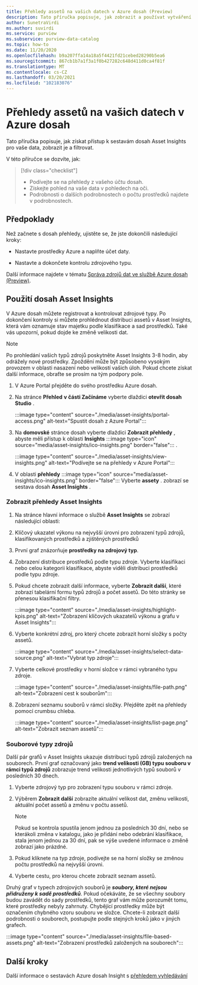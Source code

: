 ```yaml
---
title: Přehledy assetů na vašich datech v Azure dosah (Preview)
description: Tato příručka popisuje, jak zobrazit a používat vytváření sestav assetů dosah Insights pro vaše data.
author: SunetraVirdi
ms.author: suvirdi
ms.service: purview
ms.subservice: purview-data-catalog
ms.topic: how-to
ms.date: 11/20/2020
ms.openlocfilehash: b9a207ffa14a18a5f4421fd21cebed28290b5ea6
ms.sourcegitcommit: 867cb1b7a1f3a1f0b427282c648d411d0ca4f81f
ms.translationtype: MT
ms.contentlocale: cs-CZ
ms.lasthandoff: 03/20/2021
ms.locfileid: "102183076"
---
```

# <a name="asset-insights-on-your-data-in-azure-purview"></a>Přehledy assetů na vašich datech v Azure dosah

Tato příručka popisuje, jak získat přístup k sestavám dosah Asset Insights pro vaše data, zobrazit je a filtrovat.

V této příručce se dozvíte, jak:

> [!div class="checklist"]
> * Podívejte se na přehledy z vašeho účtu dosah.
> * Získejte pohled na vaše data v pohledech na oči.
> * Podrobnosti o dalších podrobnostech o počtu prostředků najdete v podrobnostech.

## <a name="prerequisites"></a>Předpoklady

Než začnete s dosah přehledy, ujistěte se, že jste dokončili následující kroky:

* Nastavte prostředky Azure a naplňte účet daty.

* Nastavte a dokončete kontrolu zdrojového typu.

Další informace najdete v tématu [Správa zdrojů dat ve službě Azure dosah (Preview)](manage-data-sources.md).

## <a name="use-purview-asset-insights"></a>Použití dosah Asset Insights

V Azure dosah můžete registrovat a kontrolovat zdrojové typy. Po dokončení kontroly si můžete prohlédnout distribuci assetů v Asset Insights, která vám oznamuje stav majetku podle klasifikace a sad prostředků. Také vás upozorní, pokud dojde ke změně velikosti dat.

> [!NOTE]
> Po prohledání vašich typů zdrojů poskytněte Asset Insights 3-8 hodin, aby odrážely nové prostředky. Zpoždění může být způsobeno vysokým provozem v oblasti nasazení nebo velikostí vašich úloh. Pokud chcete získat další informace, obraťte se prosím na tým podpory pole.

1. V Azure Portal přejděte do svého prostředku Azure dosah.

1. Na stránce **Přehled** **v části Začínáme** vyberte dlaždici **otevřít dosah Studio** .

   :::image type="content" source="./media/asset-insights/portal-access.png" alt-text="Spustit dosah z Azure Portal":::

1. Na **domovské** stránce dosah vyberte dlaždici **Zobrazit přehledy** , abyste měli přístup k oblasti **Insights** :::image type="icon" source="media/asset-insights/ico-insights.png" border="false"::: .

   :::image type="content" source="./media/asset-insights/view-insights.png" alt-text="Podívejte se na přehledy v Azure Portal":::

1. V oblasti **přehledy** :::image type="icon" source="media/asset-insights/ico-insights.png" border="false"::: Vyberte **assety** . zobrazí se sestava dosah **Asset Insights** .

### <a name="view-asset-insights"></a>Zobrazit přehledy Asset Insights

1. Na stránce hlavní informace o službě **Asset Insights** se zobrazí následující oblasti:

2. Klíčový ukazatel výkonu na nejvyšší úrovni pro zobrazení typů zdrojů, klasifikovaných prostředků a zjištěných prostředků
 
3. První graf znázorňuje **prostředky na zdrojový typ**.

4. Zobrazení distribuce prostředků podle typu zdroje. Vyberte klasifikaci nebo celou kategorii klasifikace, abyste viděli distribuci prostředků podle typu zdroje. 
 
5. Pokud chcete zobrazit další informace, vyberte **Zobrazit další**, které zobrazí tabelární formu typů zdrojů a počet assetů. Do této stránky se přenesou klasifikační filtry.

   :::image type="content" source="./media/asset-insights/highlight-kpis.png" alt-text="Zobrazení klíčových ukazatelů výkonu a grafu v Asset Insights":::
 
6. Vyberte konkrétní zdroj, pro který chcete zobrazit horní složky s počty assetů. 

   :::image type="content" source="./media/asset-insights/select-data-source.png" alt-text="Vybrat typ zdroje":::
 
7. Vyberte celkové prostředky v horní složce v rámci vybraného typu zdroje.

   :::image type="content" source="./media/asset-insights/file-path.png" alt-text="Zobrazení cest k souborům":::

8. Zobrazení seznamu souborů v rámci složky. Přejděte zpět na přehledy pomocí crumbsu chleba.

   :::image type="content" source="./media/asset-insights/list-page.png" alt-text="Zobrazit seznam assetů":::  

### <a name="file-based-source-types"></a>Souborové typy zdrojů
Další pár grafů v Asset Insights ukazuje distribuci typů zdrojů založených na souborech. První graf označovaný jako **trend velikosti (GB) typu souboru v rámci typů zdrojů** zobrazuje trend velikosti jednotlivých typů souborů v posledních 30 dnech. 
 
1. Vyberte zdrojový typ pro zobrazení typu souboru v rámci zdroje. 
 
1. Výběrem **Zobrazit další** zobrazíte aktuální velikost dat, změnu velikosti, aktuální počet assetů a změnu v počtu assetů.
 
   > [!NOTE]
   > Pokud se kontrola spustila jenom jednou za posledních 30 dní, nebo se kterákoli změna v katalogu, jako je přidání nebo odebrání klasifikace, stala jenom jednou za 30 dní, pak se výše uvedené informace o změně zobrazí jako prázdné.

1. Pokud kliknete na typ zdroje, podívejte se na horní složky se změnou počtu prostředků na nejvyšší úrovni.

1. Vyberte cestu, pro kterou chcete zobrazit seznam assetů.

Druhý graf v typech zdrojových souborů je ***soubory, které nejsou přidruženy k sadě prostředků***. Pokud očekáváte, že se všechny soubory budou zavádět do sady prostředků, tento graf vám může porozumět tomu, které prostředky nebyly zahrnuty. Chybějící prostředky může být označením chybného vzoru souboru ve složce. Chcete-li zobrazit další podrobnosti o souborech, postupujte podle stejných kroků jako v jiných grafech.

   :::image type="content" source="./media/asset-insights/file-based-assets.png" alt-text="Zobrazení prostředků založených na souborech":::  

## <a name="next-steps"></a>Další kroky

Další informace o sestavách Azure dosah Insight s [přehledem vyhledávání](./scan-insights.md)
